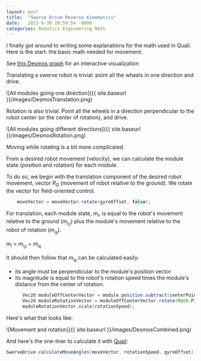 ```yaml
---
layout: post
title:  "Swerve Drive Reverse Kinematics"
date:   2023-9-30 20:59:54 -0800
categories: Robotics Engineering Math
---
```


I finally got around to writing some explanations for the math used in
Quail. Here is the start: the basic math needed for movement.

See [this Desmos graph](hhttps://www.desmos.com/geometry/ys8clq7yev) for
an interactive visualization

Translating a swerve robot is trivial: point all the wheels in one
direction and drive.

![All modules going one direction]({{ site.baseurl }}/images/DesmosTranslation.png)

Rotation is also trivial. Point all the wheels in a direction
perpendicular to the robot center (or the center of rotation), and
drive.

![All modules going different directions]({{ site.baseurl }}/images/DesmosRotation.png)

Moving while rotating is a bit more complicated.

From a desired robot movement (velocity), we can calculate the module 
state (position and rotation) for each module.

To do so, we begin with the translation component of the desired robot
movement, vector _R<sub>G</sub>_ (movement of robot relative to the
ground). We rotate the vector for field-oriented control.

```java
    moveVector = moveVector.rotate(gyroOffset, false);
```

For translation, each module state, _m<sub>i</sub>_, is equal to the
robot's movement relative to the ground (_m<sub>i<sub>G</sub></sub>_)
plus the module's movement relative to the robot of rotation
(_m<sub>i<sub>R</sub></sub>_).

_m<sub>i</sub>_ = _m<sub>i<sub>G</sub></sub>_ + _m<sub>i<sub>R</sub></sub>_

It should then follow that _m<sub>i<sub>R</sub></sub>_ can be calculated
easily:

- its angle must be perpendicular to the module's position vector
- its magnitude is equal to the robot's rotation speed times the
  module's distance from the center of rotation.

```java
      Vec2d moduleOffCenterVector = module.position.subtract(centerPoint);
      Vec2d moduleRotationVector = moduleOffCenterVector.rotate(Math.PI / 2, false);
      moduleRotationVector.scale(rotationSpeed);
```

Here's what that looks like:

![Movement and rotation]({{ site.baseurl }}/images/DesmosCombined.png)

And here's the one-liner to calculate it with
[Quail](https://github.com/mineinjava/quail):

```java
SwerveDrive.calculateMoveAngles(moveVector, rotationSpeed, gyroOffset);
```
